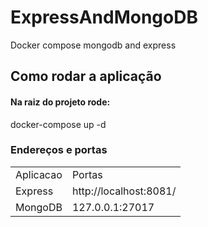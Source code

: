 # ExpressAndMongoDB
Docker compose mongodb and express


## Como rodar a aplicação
#### Na raiz do projeto rode:
docker-compose up -d

### Endereços e portas

<table>
  <tr>
      <td>Aplicacao</td>
      <td>Portas</td>
  </tr>
  <tr>
      <td>Express</td>
      <td>http://localhost:8081/</td>
  </tr>
   <tr>
      <td>MongoDB</td>
      <td>127.0.0.1:27017</td>
  </tr>
</table>
